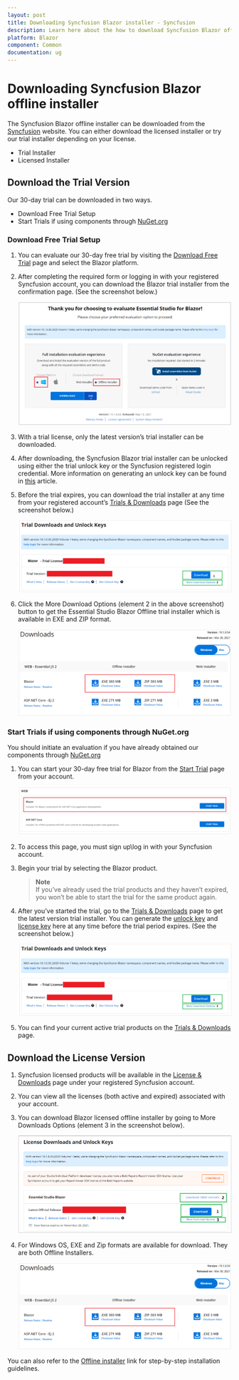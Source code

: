 ```yaml
---
layout: post
title: Downloading Syncfusion Blazor installer - Syncfusion
description: Learn here about the how to download Syncfusion Blazor offline installer from our syncfusion website.
platform: Blazor
component: Common
documentation: ug
---
```


# Downloading Syncfusion Blazor offline installer

The Syncfusion Blazor offline installer can be downloaded from the [Syncfusion](https://www.syncfusion.com/blazor-components) website. You can either download the licensed installer or try our trial installer depending on your license.

* Trial Installer
* Licensed Installer

## Download the Trial Version

Our 30-day trial can be downloaded in two ways.

* Download Free Trial Setup
* Start Trials if using components through [NuGet.org](https://www.nuget.org/packages?q=syncfusion)

### Download Free Trial Setup

1. You can evaluate our 30-day free trial by visiting the [Download Free Trial](https://www.syncfusion.com/downloads) page and select the Blazor platform.

2. After completing the required form or logging in with your registered Syncfusion account, you can download the Blazor trial installer from the confirmation page. (See the screenshot below.)

   ![Trial Confirmation](images/blazor_windows.PNG)

3. With a trial license, only the latest version’s trial installer can be downloaded.

4. After downloading, the Syncfusion Blazor trial installer can be unlocked using either the trial unlock key or the Syncfusion registered login credential. More information on generating an unlock key can be found in [this](https://www.syncfusion.com/kb/8069/how-to-generate-unlock-key-for-essentials-studio-products) article.

5. Before the trial expires, you can download the trial installer at any time from your registered account’s [Trials & Downloads](https://www.syncfusion.com/account/manage-trials/downloads) page (See the screenshot below.)

   ![Start Trial download](images/start-trial-download-installer.png)

6. Click the More Download Options (element 2 in the above screenshot) button to get the Essential Studio Blazor Offline trial installer which is available in EXE and ZIP format.

   ![Trial Downlaod Offline Installer](images/start-trial-download-offline-installer.PNG)

### Start Trials if using components through NuGet.org

You should initiate an evaluation if you have already obtained our components through [NuGet.org](https://www.nuget.org/packages?q=syncfusion)

1. You can start your 30-day free trial for Blazor from the [Start Trial](https://www.syncfusion.com/account/manage-trials/start-trials) page from your account.

   ![Trial Download](images/start-trial-download.PNG)

2. To access this page, you must sign up\log in with your Syncfusion account.

3. Begin your trial by selecting the Blazor product.

   > **Note** <br /> If you’ve already used the trial products and they haven’t expired, you won’t be able to start the trial for the same product again.

4. After you’ve started the trial, go to the [Trials & Downloads](https://www.syncfusion.com/account/manage-trials/downloads) page to get the latest version trial installer. You can generate the [unlock key](https://www.syncfusion.com/kb/8069/how-to-generate-unlock-key-for-essentials-studio-products) and [license key](https://sfblazor.azurewebsites.net/staging/documentation/getting-started/license-key/how-to-generate) here at any time before the trial period expires. (See the screenshot below.)

   ![Start Trial download](images/start-trial-download-installer.png)

5. You can find your current active trial products on the [Trials & Downloads](https://www.syncfusion.com/account/manage-trials/downloads) page.

## Download the License Version

1. Syncfusion licensed products will be available in the [License & Downloads](https://www.syncfusion.com/account/downloads) page under your registered Syncfusion account.

2. You can view all the licenses (both active and expired) associated with your account.

3. You can download Blazor licensed offline installer by going to More Downloads Options (element 3 in the screenshot below).

   ![License Download Installer](images/start-license-download-installer.png)

4. For Windows OS, EXE and Zip formats are available for download. They are both Offline Installers.

   ![License Download Installer](images/start-trial-download-offline-installer.png)

You can also refer to the [Offline installer](https://sfblazor.azurewebsites.net/staging/documentation/installation/offline-installer/how-to-install) link for step-by-step installation guidelines.